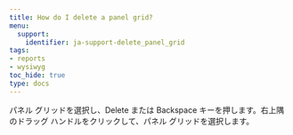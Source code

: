 ```yaml
---
title: How do I delete a panel grid?
menu:
  support:
    identifier: ja-support-delete_panel_grid
tags:
- reports
- wysiwyg
toc_hide: true
type: docs
---
```


パネル グリッドを選択し、Delete または Backspace キーを押します。右上隅のドラッグ ハンドルをクリックして、パネル グリッドを選択します。
